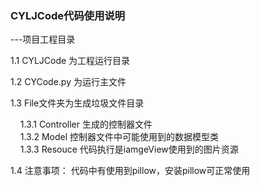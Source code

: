### CYLJCode代码使用说明

---项目工程目录

1.1  CYLJCode 为工程运行目录

1.2  CYCode.py 为运行主文件

1.3  File文件夹为生成垃圾文件目录

&nbsp;&nbsp;&nbsp;&nbsp;1.3.1  Controller 生成的控制器文件</br>
&nbsp;&nbsp;&nbsp;&nbsp;1.3.2  Model 控制器文件中可能使用到的数据模型类</br>
&nbsp;&nbsp;&nbsp;&nbsp;1.3.3  Resouce 代码执行是iamgeView使用到的图片资源</br>

1.4  注意事项：
代码中有使用到pillow，安装pillow可正常使用
